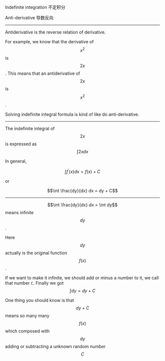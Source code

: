 Indefinite integration
不定积分

Anti-derivative
导数反向
___

Antiderivative is the reverse relation of derivative. 

For example, we know that the derivative of $$x^2$$ is $$2x$$. This means that an antiderivative of $$2x$$ is $$x^2$$.

Solving indefinite integral formula is kind of like do anti-derivative.
___

The indefinite integral of $$2x$$ is expressed as $$\int 2x dx$$

In general, 

$$\int f^\prime(x) dx = f(x) + C$$

or

$$\int \frac{dy}{dx} dx = dy + C$$
___

$$\int \frac{dy}{dx} dx = \int dy$$ means infinite $$dy$$.

Here $$dy$$ actually is the original function $$f(x)$$. 

If we want to make it infinite, we should add or minus a number to it, we call that number `C`. Finally we got $$\int dy = dy + C$$

One thing you should know is that $$dy + C$$ means so many many $$f(x)$$ which composed with $$dy$$ adding or subtracting a unknown random number $$C$$